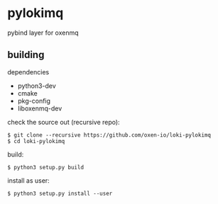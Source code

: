 # pylokimq

pybind layer for oxenmq

## building

dependencies

- python3-dev
- cmake 
- pkg-config 
- liboxenmq-dev


check the source out (recursive repo):

    $ git clone --recursive https://github.com/oxen-io/loki-pylokimq
    $ cd loki-pylokimq

build:

    $ python3 setup.py build
    
install as user:

    $ python3 setup.py install --user

